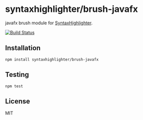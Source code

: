 # syntaxhighlighter/brush-javafx

javafx brush module for [SyntaxHighlighter](https://github.com/syntaxhighlighter).

[![Build Status](https://travis-ci.org/alexgorbatchev/brush-javafx.svg)](https://travis-ci.org/alexgorbatchev/brush-javafx)

## Installation

    npm install syntaxhighlighter/brush-javafx

## Testing

    npm test

## License

MIT
